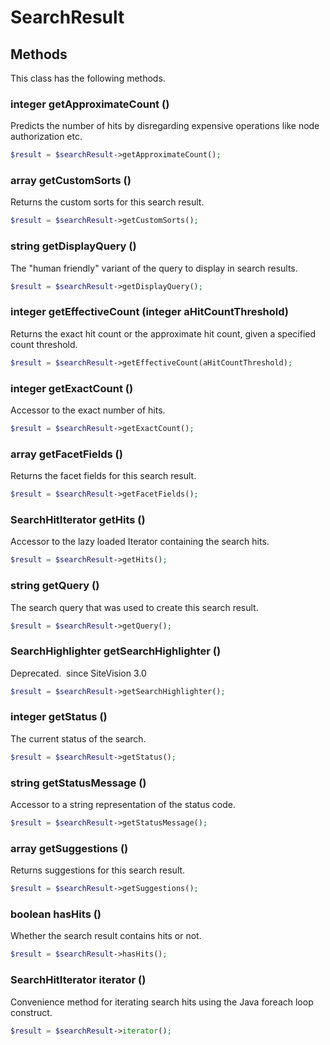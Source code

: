 # SearchResult


## Methods
This class has the following methods.


### integer getApproximateCount ()
Predicts the number of hits by disregarding expensive operations like node authorization etc.

```php
$result = $searchResult->getApproximateCount();
```


### array getCustomSorts ()
Returns the custom sorts for this search result.

```php
$result = $searchResult->getCustomSorts();
```


### string getDisplayQuery ()
The "human friendly" variant of the query to display in search results.

```php
$result = $searchResult->getDisplayQuery();
```


### integer getEffectiveCount (integer aHitCountThreshold)
Returns the exact hit count or the approximate hit count, given a specified count threshold.

```php
$result = $searchResult->getEffectiveCount(aHitCountThreshold);
```


### integer getExactCount ()
Accessor to the exact number of hits.

```php
$result = $searchResult->getExactCount();
```


### array getFacetFields ()
Returns the facet fields for this search result.

```php
$result = $searchResult->getFacetFields();
```


### SearchHitIterator getHits ()
Accessor to the lazy loaded Iterator containing the search hits.

```php
$result = $searchResult->getHits();
```


### string getQuery ()
The search query that was used to create this search result.

```php
$result = $searchResult->getQuery();
```


### SearchHighlighter getSearchHighlighter ()
Deprecated. 
since SiteVision 3.0

```php
$result = $searchResult->getSearchHighlighter();
```


### integer getStatus ()
The current status of the search.

```php
$result = $searchResult->getStatus();
```


### string getStatusMessage ()
Accessor to a string representation of the status code.

```php
$result = $searchResult->getStatusMessage();
```


### array getSuggestions ()
Returns suggestions for this search result.

```php
$result = $searchResult->getSuggestions();
```


### boolean hasHits ()
Whether the search result contains hits or not.

```php
$result = $searchResult->hasHits();
```


### SearchHitIterator iterator ()
Convenience method for iterating search hits using the Java foreach loop construct.

```php
$result = $searchResult->iterator();
```

